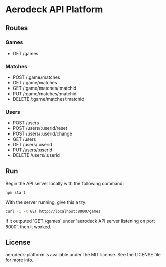 # Aerodeck API Platform

## Routes

### Games

- GET /games

### Matches

- POST /:game/matches
- GET /:game/matches
- GET /:game/matches/:matchid
- PUT /:game/matches/:matchid
- DELETE /:game/matches/:matchid

### Users

- POST /users
- POST /users/:userid/reset
- POST /users/:userid/change
- GET /users
- GET /users/:userid
- PUT /users/:userid
- DELETE /users/:userid

## Run

Begin the API server locally with the following command:

``` sh
npm start
```

With the server running, give this a try:

``` sh
curl -i -X GET http://localhost:8000/games
```

If it outputed 'GET /games' under 'aerodeck API server listening on port 8000', then it worked.

## License

aerodeck-platform is available under the MIT license. See the LICENSE file for more info.
